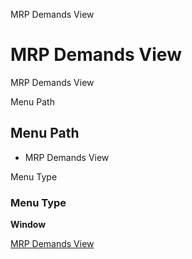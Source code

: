 
MRP Demands View
# MRP Demands View


MRP Demands View

Menu Path
## Menu Path



- MRP Demands View

Menu Type
### Menu Type

**Window**


[MRP Demands View](../../window-mrp-demands-view.md)